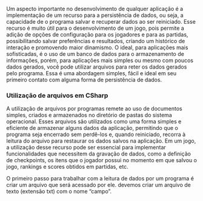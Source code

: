 Um aspecto importante no desenvolvimento de qualquer aplicação é a implementação de um recurso para a persistência de dados, ou seja, a capacidade de o programa salvar e recuperar dados ao ser reiniciado. Esse recurso é muito útil para o desenvolvimento de um jogo, pois permite a adição de opções de configuração para os jogadores e para as partidas, possibilitando salvar preferências e resultados, criando um histórico de interação e promovendo maior dinamismo. O ideal, para aplicações mais sofisticadas, é o uso de um banco de dados para o armazenamento de informações, porém, para aplicações mais simples ou mesmo com poucos dados gerados, você pode utilizar arquivos para reter os dados gerados pelo programa. Essa é uma abordagem simples, fácil e ideal em seu primeiro contato com alguma forma de persistência de dados.

### Utilização de arquivos em CSharp
A utilização de arquivos por programas remete ao uso de documentos simples, criados e armazenados no diretório de pastas do sistema operacional. Esses arquivos são utilizados como uma forma simples e eficiente de armazenar alguns dados da aplicação, permitindo que o programa seja encerrado sem perdê-los e, quando reiniciado, recorra à leitura do arquivo para restaurar os dados salvos na aplicação. Em um jogo, a utilização desse recurso pode ser essencial para implementar funcionalidades que necessitem da gravação de dados, como a definição de checkpoints, os itens que o jogador possui no momento em que salvou o jogo, rankings e scores obtidos em partidas, etc.

O primeiro passo para trabalhar com a leitura de dados por um programa é criar um arquivo que será acessado por ele. devemos criar um arquivo de texto (extensão txt) com o nome “campo”.